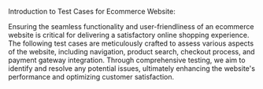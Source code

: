 Introduction to Test Cases for Ecommerce Website:

Ensuring the seamless functionality and user-friendliness of an ecommerce website is critical for delivering a satisfactory online shopping experience. The following test cases are meticulously crafted to assess various aspects of the website, including navigation, product search, checkout process, and payment gateway integration. Through comprehensive testing, we aim to identify and resolve any potential issues, ultimately enhancing the website's performance and optimizing customer satisfaction.
